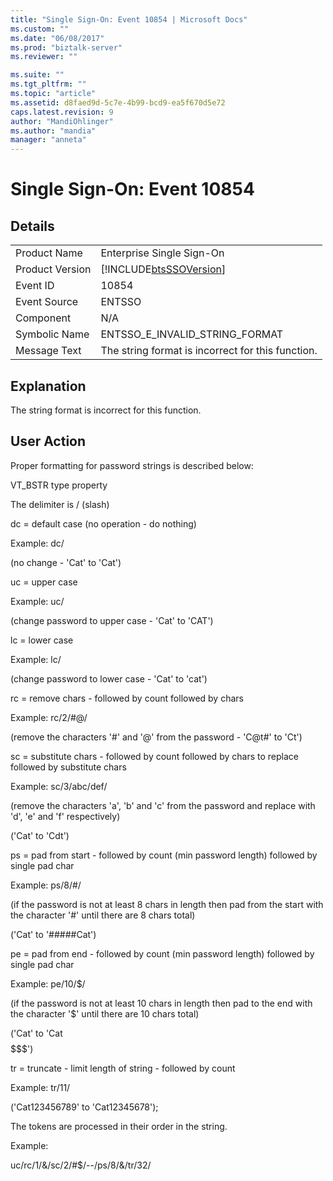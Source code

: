 ```yaml
---
title: "Single Sign-On: Event 10854 | Microsoft Docs"
ms.custom: ""
ms.date: "06/08/2017"
ms.prod: "biztalk-server"
ms.reviewer: ""

ms.suite: ""
ms.tgt_pltfrm: ""
ms.topic: "article"
ms.assetid: d8faed9d-5c7e-4b99-bcd9-ea5f670d5e72
caps.latest.revision: 9
author: "MandiOhlinger"
ms.author: "mandia"
manager: "anneta"
---
```

# Single Sign-On: Event 10854
## Details  
  
|                 |                                                            |
|-----------------|------------------------------------------------------------|
|  Product Name   |                 Enterprise Single Sign-On                  |
| Product Version | [!INCLUDE[btsSSOVersion](../includes/btsssoversion-md.md)] |
|    Event ID     |                           10854                            |
|  Event Source   |                           ENTSSO                           |
|    Component    |                            N/A                             |
|  Symbolic Name  |               ENTSSO_E_INVALID_STRING_FORMAT               |
|  Message Text   |     The string format is incorrect for this function.      |
  
## Explanation  
 The string format is incorrect for this function.  
  
## User Action  
 Proper formatting for password strings is described below:  
  
 VT_BSTR type property  
  
 The delimiter is / (slash)  
  
 dc = default case (no operation - do nothing)  
  
 Example: dc/  
  
 (no change - 'Cat' to 'Cat')  
  
 uc = upper case  
  
 Example: uc/  
  
 (change password to upper case - 'Cat' to 'CAT')  
  
 lc = lower case  
  
 Example: lc/  
  
 (change password to lower case - 'Cat' to 'cat')  
  
 rc = remove chars - followed by count followed by chars  
  
 Example: rc/2/#@/  
  
 (remove the characters '#' and '@' from the password - 'C@t#' to 'Ct')  
  
 sc = substitute chars - followed by count followed by chars to replace followed by substitute chars  
  
 Example: sc/3/abc/def/  
  
 (remove the characters 'a', 'b' and 'c' from the password and replace with 'd', 'e' and 'f' respectively)  
  
 ('Cat' to 'Cdt')  
  
 ps = pad from start - followed by count (min password length) followed by single pad char  
  
 Example: ps/8/#/  
  
 (if the password is not at least 8 chars in length then pad from the start with the character '#' until there are 8 chars total)  
  
 ('Cat' to '#####Cat')  
  
 pe = pad from end - followed by count (min password length) followed by single pad char  
  
 Example: pe/10/$/  
  
 (if the password is not at least 10 chars in length then pad to the end with the character '$' until there are 10 chars total)  
  
 ('Cat' to 'Cat$$$$$$$')  
  
 tr = truncate - limit length of string - followed by count  
  
 Example: tr/11/  
  
 ('Cat123456789' to 'Cat12345678');  
  
 The tokens are processed in their order in the string.  
  
 Example:  
  
 uc/rc/1/&/sc/2/#$/--/ps/8/&/tr/32/